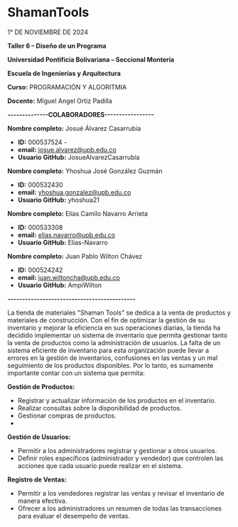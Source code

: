 # ShamanTools

1° DE NOVIEMBRE DE 2024

**Taller 6 – Diseño de un Programa**


**Universidad Pontificia Bolivariana – Seccional Montería**

**Escuela de Ingenierías y Arquitectura**

**Curso:** PROGRAMACIÓN Y ALGORITMIA

**Docente:** Miguel Angel Ortiz Padilla

**--------------COLABORADORES-----------------**

**Nombre completo:** Josué Álvarez Casarrubia 
 - **ID:** 000537524 - 
 - **email:** josue.alvarez@upb.edu.co 
 - **Usuario GitHub:** JosueAlvarezCasarrubia


**Nombre completo:** Yhoshua José González Guzmán 
 - **ID:** 000532430
 - **email:** yhoshua.gonzalez@upb.edu.co 
 - **Usuario GitHub:** yhoshua21


**Nombre completo:** Elías Camilo Navarro Arrieta 
 - **ID:** 000533308
 - **email:** elias.navarro@upb.edu.co 
 - **Usuario GitHub:** Elias-Navarro


**Nombre completo:** Juan Pablo Wilton Chávez 
 - **ID:** 000524242
 - **email:** juan.wiltoncha@upb.edu.co 
 - **Usuario GitHub:** AmpiWilton

**--------------------------------------------**

La tienda de materiales "Shaman Tools" se dedica a la venta de productos y materiales de construcción. Con el fin de optimizar la gestión de su inventario y mejorar la eficiencia en sus operaciones diarias, la tienda ha decidido implementar un sistema de inventario que permita gestionar tanto la venta de productos como la administración de usuarios.
La falta de un sistema eficiente de inventario para esta organización puede llevar a errores en la gestión de inventarios, confusiones en las ventas y un mal seguimiento de los productos disponibles. Por lo tanto, es sumamente importante contar con un sistema que permita:

**Gestión de Productos:**

-	Registrar y actualizar información de los productos en el inventario.
-	Realizar consultas sobre la disponibilidad de productos.
-	Gestionar compras de productos.
-	
**Gestión de Usuarios:**
 	
-	Permitir a los administradores registrar y gestionar a otros usuarios.
-	Definir roles específicos (administrador y vendedor) que controlen las acciones que cada usuario puede realizar en el sistema.
  
**Registro de Ventas:**

-	Permitir a los vendedores registrar las ventas y revisar el inventario de manera efectiva.
-	Ofrecer a los administradores un resumen de todas las transacciones para evaluar el desempeño de ventas.

